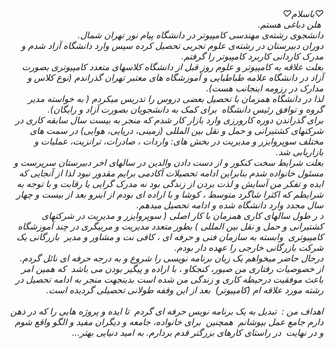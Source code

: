 <I DOCTYPE html>
<html dir="rtl" lang="fa">
<head>
<meta chaset="utf-8">
<title>صفحه‌ی فارسی راست چین میباشد</title>
</head>
<body>
♡باسلام♡
<br> ‌ 
هلن دباغی هستم.
<br>
دانشجوی رشته‌ی مهندسی کامپیوتر در دانشگاه پیام نور تهران شمال.
<br>
دوران دبیرستان در رشته‌ی علوم تجربی تحصیل کرده سپس وارد دانشگاه آزاد شدم و مدرک کاردانی کاربرد کامپیوتر را گرفتم.
<br>
بعلت علاقه به کامپیوتر و علوم روز قبل از دانشگاه کلاسهای متعدد کامپیوتری بصورت آزاد در دانشگاه علامه طباطبایی و آموزشگاه های معتبر تهران گذراندم (نوع کلاس و مدارک در رزومه اینجانب هست).
<br>
 لذا در دانشگاه همزمان با تحصیل بعضی دروس را تدریس میکردم ( به خواسته مدیر گروه و توافق رئیس دانشگاه  برای کمک به دانشجویان بصورت آزاد و رایگان). 
<br>
برای گذراندن دوره کارورزی وارد بازار کار شدم که منجر به بیست سال سابقه کاری در شرکتهای کشتیرانی و حمل و نقل بین المللی (زمینی، دریایی، هوایی) در سمت های مختلف سوپروایزر و مدیریت در بخش های: واردات ، صادرات، ترانزیت، عملیات و  بازاریابی شد.
<br> 
بعلت شرایط سخت کنکور و از دست دادن والدین در سالهای اخر دبیرستان سرپرست و مسئول خانواده شدم بنابراین ادامه تحصیلات آکادمی برایم مقدور نبود لذا از آنجایی که ایده و تفکر من آسایش و لذت بردن از زندگی بود نه مدرک گرایی یا رقابت و با توجه به شرایطم که اکثرا شاگرد متوسط ، کوشا و با اراده ای بودم از اینرو بعد از بیست و چهار سال مجدد وارد دانشگاه شده و ادامه تحصیل میدهم.
<br> 
د ر طول سالهای کاری همزمان با کار اصلی ( سوپروایزر و مدیریت در شرکتهای کشتیرانی و حمل و نقل بین المللی ) 
بطور متعدد مدیریت و مربیگری در چند آموزشگاه کامپیوتری  وابسته به سازمان فنی و حرفه ای ، کافی نت و مشاور و مدیر  بازرگانی یک شرکت بازرگانی خارجی را عهده دار بودم. 
<br>
درحال حاضر میخواهم یک زبان برنامه نویسی را شروع و به درجه حرفه ای نائل گردم. 
<br>
از خصوصیات رفتاری من صبور، کنجکاو ، با اراده و پیگیر بودن می باشد  که همین امر باعث موفقیت درحیطه کاری و زندگی من شده است بدینجهت منجر به ادامه تحصیل در رشته مورد علاقه ام (کامپیوتر)  ‌بعد از این وقفه طولانی تحصیلی گردیده است. 
<br>
<br>
اهداف من‌ ‌: ‌ 
تبدیل به یک برنامه نویس حرفه ای گردم  تا ایده و پروژه هایی را که در ذهن دارم جامع عمل بپوشانم  همچنین  برای خانواده، جامعه و دیگران مفید و الگو واقع شوم و در نهایت  در راستای کارهای بزرگتر قدم بردارم.
به امید دنیایی بهتر...
</body>
</html>
